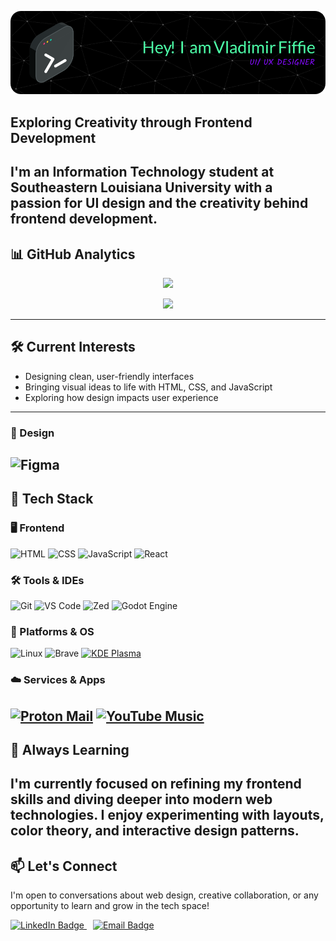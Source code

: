 ![Header](./github-header-image.png)
## **Exploring Creativity through Frontend Development**  
I'm an Information Technology student at Southeastern Louisiana University with a passion for UI design and the creativity behind frontend development.
---
## 📊 GitHub Analytics

<p align="center">
  <img height="160em" src="https://github-readme-stats.vercel.app/api?username=vladimirfiffie&theme=midnight-purple&show_icons=true&hide_border=true&count_private=false" />
</p>
<p align="center">
  <img height="160em" src="https://streak-stats.demolab.com?user=vladimirfiffie&theme=dark&hide_border=true&short_numbers=true&mode=weekly&fire=8114EB&background=70%2C000000%2C5029EB&dates=EBEBEB" />
</p>

---
## 🛠️ **Current Interests**
- Designing clean, user-friendly interfaces  
- Bringing visual ideas to life with HTML, CSS, and JavaScript  
- Exploring how design impacts user experience
---
### 🎨 Design
![Figma](https://img.shields.io/badge/Figma-0ACF83?style=for-the-badge&logo=figma&logoColor=white)
---
## 🧰 Tech Stack
### 🖥️ Frontend
![HTML](https://img.shields.io/badge/HTML-E44D26?style=for-the-badge&logo=html5&logoColor=white)
![CSS](https://img.shields.io/badge/CSS-264DE4?style=for-the-badge&logo=css3&logoColor=white)
![JavaScript](https://img.shields.io/badge/JavaScript-F0DB4F?style=for-the-badge&logo=javascript&logoColor=black)
![React](https://img.shields.io/badge/React-20232A?style=for-the-badge&logo=react&logoColor=61DAFB)
### 🛠️ Tools & IDEs
![Git](https://img.shields.io/badge/Git-F1502F?style=for-the-badge&logo=git&logoColor=white)
![VS Code](https://img.shields.io/badge/VS%20Code-007ACC?style=for-the-badge&logo=visual-studio-code&logoColor=white)
![Zed](https://img.shields.io/badge/Zed-1A1A1A?style=for-the-badge&logo=readthedocs&logoColor=white)
![Godot Engine](https://img.shields.io/badge/Godot-%23FFFFFF.svg?style=for-the-badge&logo=godot-engine)
### 🧩 Platforms & OS
![Linux](https://img.shields.io/badge/Linux-FCC624?style=for-the-badge&logo=linux&logoColor=black)
![Brave](https://img.shields.io/badge/Brave-FB542B?style=for-the-badge&logo=brave&logoColor=white)
[![KDE Plasma](https://img.shields.io/badge/KDE%20Plasma-1D99F3?style=for-the-badge&logo=kdeplasma&logoColor=fff)](#)
### ☁️ Services & Apps
[![Proton Mail](https://img.shields.io/badge/Proton%20Mail-6D4AFF?style=for-the-badge&logo=protonmail&logoColor=fff)](#)
[![YouTube Music](https://img.shields.io/badge/YouTube_Music-FF0000?style=for-the-badge&logo=youtube-music&logoColor=white)](#)
---
## 🌱 **Always Learning**
I'm currently focused on refining my frontend skills and diving deeper into modern web technologies. I enjoy experimenting with layouts, color theory, and interactive design patterns.
---
## 📫 **Let's Connect**
I'm open to conversations about web design, creative collaboration, or any opportunity to learn and grow in the tech space!
<p>
  <a href="https://linkedin.com/in/vladimir-fiffie" style="margin-right: 10px;">
    <img src="https://img.shields.io/badge/LinkedIn-0077B5?style=for-the-badge&logo=linkedin&logoColor=white" alt="LinkedIn Badge"/>
  </a>
  <a href="mailto:vladimir.fiffiejr@proton.me">
    <img src="https://img.shields.io/badge/Email-D14836?style=for-the-badge&logo=gmail&logoColor=white" alt="Email Badge"/>
  </a>
</p>
